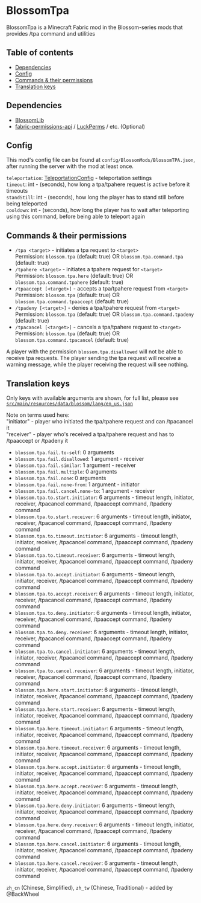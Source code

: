 # BlossomTpa

BlossomTpa is a Minecraft Fabric mod in the Blossom-series mods that provides /tpa command and utilities

## Table of contents

- [Dependencies](#dependencies)
- [Config](#config)
- [Commands & their permissions](#commands--their-permissions)
- [Translation keys](#translation-keys)

## Dependencies

* [BlossomLib](https://github.com/BlossomMods/BlossomLib)
* [fabric-permissions-api](https://github.com/lucko/fabric-permissions-api) / [LuckPerms](https://luckperms.net/) /
  etc. (Optional)

## Config

This mod's config file can be found at `config/BlossomMods/BlossomTPA.json`, after running the server with
the mod at least once.

`teleportation`: [TeleportationConfig](https://github.com/BlossomMods/BlossomLib/blob/main/README.md#teleportationconfig) -
teleportation settings  
`timeout`: int - (seconds), how long a tpa/tpahere request is active before it timeouts  
`standStill`: int - (seconds), how long the player has to stand still before being teleported  
`cooldown`: int - (seconds), how long the player has to wait after teleporting using this command, before being able to
teleport again

## Commands & their permissions

- `/tpa <target>` - initiates a tpa request to `<target>`  
  Permission: `blossom.tpa` (default: true) OR `blossom.tpa.command.tpa` (default: true)
- `/tpahere <target>` - initiates a tpahere request for `<target>`  
  Permission: `blossom.tpa.here` (default: true) OR `blossom.tpa.command.tpahere` (default: true)
- `/tpaaccept [<target>]` - accepts a tpa/tpahere request from `<target>`  
  Permission: `blossom.tpa` (default: true) OR `blossom.tpa.command.tpaaccept` (default: true)
- `/tpadeny [<target>]` - denies a tpa/tpahere request from `<target>`  
  Permission: `blossom.tpa` (default: true) OR `blossom.tpa.command.tpadeny` (default: true)
- `/tpacancel [<target>]` - cancels a tpa/tpahere request to `<target>`  
  Permission: `blossom.tpa` (default: true) OR `blossom.tpa.command.tpacancel` (default: true)

A player with the permission `blossom.tpa.disallowed` will not be able to receive tpa requests.
The player sending the tpa request will receive a warning message, while the player receiving the request will see nothing.

## Translation keys

Only keys with available arguments are shown, for full list, please see
[`src/main/resources/data/blossom/lang/en_us.json`](src/main/resources/data/blossom/lang/en_us.json)

Note on terms used here:  
"initiator" - player who initiated the tpa/tpahere request and can /tpacancel it  
"receiver" - player who's received a tpa/tpahere request and has to /tpaaccept or /tpadeny it

- `blossom.tpa.fail.to-self`: 0 arguments
- `blossom.tpa.fail.disallowed`: 1 argument - receiver
- `blossom.tpa.fail.similar`: 1 argument - receiver
- `blossom.tpa.fail.multiple`: 0 arguments
- `blossom.tpa.fail.none`: 0 arguments
- `blossom.tpa.fail.none-from`: 1 argument - initiator
- `blossom.tpa.fail.cancel.none-to`: 1 argument - receiver
- `blossom.tpa.to.start.initiator`: 6 arguments - timeout length, initiator, receiver, /tpacancel command, /tpaaccept
  command, /tpadeny command
- `blossom.tpa.to.start.receiver`: 6 arguments - timeout length, initiator, receiver, /tpacancel command, /tpaaccept
  command, /tpadeny command
- `blossom.tpa.to.timeout.initiator`: 6 arguments - timeout length, initiator, receiver, /tpacancel command, /tpaaccept
  command, /tpadeny command
- `blossom.tpa.to.timeout.receiver`: 6 arguments - timeout length, initiator, receiver, /tpacancel command, /tpaaccept
  command, /tpadeny command
- `blossom.tpa.to.accept.initiator`: 6 arguments - timeout length, initiator, receiver, /tpacancel command, /tpaaccept
  command, /tpadeny command
- `blossom.tpa.to.accept.receiver`: 6 arguments - timeout length, initiator, receiver, /tpacancel command, /tpaaccept
  command, /tpadeny command
- `blossom.tpa.to.deny.initiator`: 6 arguments - timeout length, initiator, receiver, /tpacancel command, /tpaaccept
  command, /tpadeny command
- `blossom.tpa.to.deny.receiver`: 6 arguments - timeout length, initiator, receiver, /tpacancel command, /tpaaccept
  command, /tpadeny command
- `blossom.tpa.to.cancel.initiator`: 6 arguments - timeout length, initiator, receiver, /tpacancel command, /tpaaccept
  command, /tpadeny command
- `blossom.tpa.to.cancel.receiver`: 6 arguments - timeout length, initiator, receiver, /tpacancel command, /tpaaccept
  command, /tpadeny command
- `blossom.tpa.here.start.initiator`: 6 arguments - timeout length, initiator, receiver, /tpacancel command, /tpaaccept
  command, /tpadeny command
- `blossom.tpa.here.start.receiver`: 6 arguments - timeout length, initiator, receiver, /tpacancel command, /tpaaccept
  command, /tpadeny command
- `blossom.tpa.here.timeout.initiator`: 6 arguments - timeout length, initiator, receiver, /tpacancel command,
  /tpaaccept command, /tpadeny command
- `blossom.tpa.here.timeout.receiver`: 6 arguments - timeout length, initiator, receiver, /tpacancel command, /tpaaccept
  command, /tpadeny command
- `blossom.tpa.here.accept.initiator`: 6 arguments - timeout length, initiator, receiver, /tpacancel command, /tpaaccept
  command, /tpadeny command
- `blossom.tpa.here.accept.receiver`: 6 arguments - timeout length, initiator, receiver, /tpacancel command, /tpaaccept
  command, /tpadeny command
- `blossom.tpa.here.deny.initiator`: 6 arguments - timeout length, initiator, receiver, /tpacancel command, /tpaaccept
  command, /tpadeny command
- `blossom.tpa.here.deny.receiver`: 6 arguments - timeout length, initiator, receiver, /tpacancel command, /tpaaccept
  command, /tpadeny command
- `blossom.tpa.here.cancel.initiator`: 6 arguments - timeout length, initiator, receiver, /tpacancel command, /tpaaccept
  command, /tpadeny command
- `blossom.tpa.here.cancel.receiver`: 6 arguments - timeout length, initiator, receiver, /tpacancel command, /tpaaccept
  command, /tpadeny command

`zh_cn` (Chinese, Simplified), `zh_tw` (Chinese, Traditional) - added by @BackWheel
